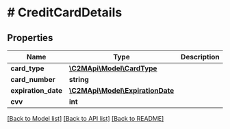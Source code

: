 # # CreditCardDetails

## Properties

Name | Type | Description | Notes
------------ | ------------- | ------------- | -------------
**card_type** | [**\C2MApi\Model\CardType**](CardType.md) |  |
**card_number** | **string** |  |
**expiration_date** | [**\C2MApi\Model\ExpirationDate**](ExpirationDate.md) |  |
**cvv** | **int** |  |

[[Back to Model list]](../../README.md#models) [[Back to API list]](../../README.md#endpoints) [[Back to README]](../../README.md)
